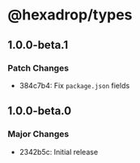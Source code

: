 # @hexadrop/types

## 1.0.0-beta.1

### Patch Changes

- 384c7b4: Fix `package.json` fields

## 1.0.0-beta.0

### Major Changes

- 2342b5c: Initial release
